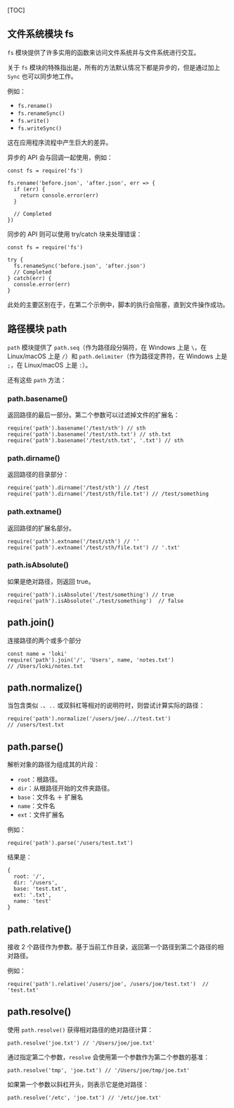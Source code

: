 [TOC]

## 文件系统模块 fs
`fs` 模块提供了许多实用的函数来访问文件系统并与文件系统进行交互。

关于 `fs` 模块的特殊指出是，所有的方法默认情况下都是异步的，但是通过加上 `Sync` 也可以同步地工作。

例如：

- `fs.rename()`
- `fs.renameSync()`
- `fs.write()`
- `fs.writeSync()`

这在应用程序流程中产生巨大的差异。

异步的 API 会与回调一起使用，例如：

```
const fs = require('fs')

fs.rename('before.json', 'after.json', err => {
  if (err) {
    return console.error(err)  
  }

  // Completed
})
```

同步的 API 则可以使用 try/catch 块来处理错误：

```
const fs = require('fs')

try {
  fs.renameSync('before.json', 'after.json')
  // Completed
} catch(err) {
  console.error(err)
}
```

此处的主要区别在于，在第二个示例中，脚本的执行会阻塞，直到文件操作成功。


## 路径模块 path
`path` 模块提供了 `path.seq`（作为路径段分隔符，在 Windows 上是 `\`，在 Linux/macOS 上是 `/`）和 `path.delimiter`（作为路径定界符，在 Windows 上是 `;`，在 Linux/macOS 上是 `:`）。

还有这些 `path` 方法：

### path.basename()
返回路径的最后一部分。第二个参数可以过滤掉文件的扩展名：

```
require('path').basename('/test/sth') // sth
require('path').basename('/test/sth.txt') // sth.txt
require('path').basename('/test/sth.txt', '.txt') // sth
```

### path.dirname()
返回路径的目录部分：

```
require('path').dirname('/test/sth') // /test
require('path').dirname('/test/sth/file.txt') // /test/something
```

### path.extname()
返回路径的扩展名部分。

```
require('path').extname('/test/sth') // ''
require('path').extname('/test/sth/file.txt') // '.txt'
```

### path.isAbsolute()
如果是绝对路径，则返回 true。

```
require('path').isAbsolute('/test/something') // true
require('path').isAbsolute('./test/something')  // false
```

## path.join()
连接路径的两个或多个部分

```
const name = 'loki'
require('path').join('/', 'Users', name, 'notes.txt')
// /Users/loki/notes.txt
```

## path.normalize()
当包含类似 `.`、`..` 或双斜杠等相对的说明符时，则尝试计算实际的路径：

```
require('path').normalize('/users/joe/..//test.txt')
// /users/test.txt
```

## path.parse()
解析对象的路径为组成其的片段：

- `root`：根路径。
- `dir`：从根路径开始的文件夹路径。
- `base`：文件名 ＋ 扩展名
- `name`：文件名
- `ext`：文件扩展名

例如：

```
require('path').parse('/users/test.txt')
```

结果是：

```
{
  root: '/',
  dir: '/users',
  base: 'test.txt',
  ext: '.txt',
  name: 'test'
}
```

## path.relative()
接收 2 个路径作为参数。基于当前工作目录，返回第一个路径到第二个路径的相对路径。

例如：

```
require('path').relative('/users/joe', /users/joe/test.txt')  // 'test.txt'
```

## path.resolve()
使用 `path.resolve()` 获得相对路径的绝对路径计算：

```
path.resolve('joe.txt') // '/Users/joe/joe.txt'
```

通过指定第二个参数，`resolve` 会使用第一个参数作为第二个参数的基准：

```
path.resolve('tmp', 'joe.txt') // '/Users/joe/tmp/joe.txt'
```

如果第一个参数以斜杠开头，则表示它是绝对路径：
```
path.resolve('/etc', 'joe.txt') // '/etc/joe.txt'
```